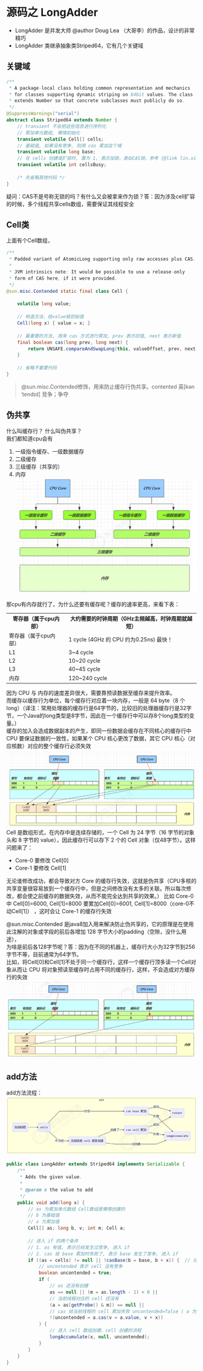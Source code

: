 # 源码之 LongAdder
- LongAdder 是并发大师 @author Doug Lea （大哥李）的作品，设计的非常精巧
- LongAdder 类继承抽象类Striped64，它有几个关键域
## 关键域
```java
/**
 * A package-local class holding common representation and mechanics
 * for classes supporting dynamic striping on 64bit values. The class
 * extends Number so that concrete subclasses must publicly do so.
 */
@SuppressWarnings("serial")
abstract class Striped64 extends Number {
    // transient 不会把这些信息进行序列化
    // 累加单元数组, 懒惰初始化
    transient volatile Cell[] cells;
    // 基础值, 如果没有竞争, 则用 cas 累加这个域
    transient volatile long base;
    // 在 cells 创建或扩容时, 置为 1, 表示加锁，类似CAS锁，参考 {@link lin.xi.chun.concurrency.juc.atomic.accumulator.LockCas}
    transient volatile int cellsBusy;
    
    /* 先省略其他代码 */
}
```
疑问：CAS不是号称无锁的吗？有什么又会被拿来作为锁？答：因为涉及cell扩容的时候，多个线程共享cells数组，需要保证其线程安全
## Cell类
上面有个Cell数组，
```java
/**
 * Padded variant of AtomicLong supporting only raw accesses plus CAS.
 *
 * JVM intrinsics note: It would be possible to use a release-only
 * form of CAS here, if it were provided.
 */
@sun.misc.Contended static final class Cell {
    
    volatile long value;
    
    // 构造方法，给value赋初始值
    Cell(long x) { value = x; }
    
    // 最重要的方法, 用来 cas 方式进行累加, prev 表示旧值, next 表示新值
    final boolean cas(long prev, long next) {
        return UNSAFE.compareAndSwapLong(this, valueOffset, prev, next);
    }
    
    // 省略不重要代码
}
```

> @sun.misc.Contended修饰，用来防止缓存行伪共享。contented 英[kənˈtendɪd] 竞争；争夺
## 伪共享
什么叫缓存行？ 什么叫伪共享？\
我们都知道cpu会有
1. 一级指令缓存、一级数据缓存
2. 二级缓存
3. 三级缓存（共享的）
4. 内存
![内存缓存](../images/20220902001.jpg)

那cpu有内存就行了，为什么还要有缓存呢？缓存的速率更高，来看下表：
<table>
    <tr>
      <th>寄存器（属于cpu内部）</th>
      <th>大约需要的时钟周期（GHz主频越高，时钟周期就越短）</th>
    </tr>
    <tr>
      <td>寄存器（属于cpu内部）</td>
      <td>1 cycle (4GHz 的 CPU 约为0.25ns) 最快！</td>
    </tr>
    <tr>
      <td>L1</td>
      <td>3~4 cycle</td>
    </tr>
    <tr>
      <td>L2</td>
      <td>10~20 cycle</td>
    </tr>
    <tr>
      <td>L3</td>
      <td>40~45 cycle</td>
    </tr>
    <tr>
      <td>内存</td>
      <td>120~240 cycle</td>
    </tr>
</table>

因为 CPU 与 内存的速度差异很大，需要靠预读数据至缓存来提升效率。   
而缓存以缓存行为单位，每个缓存行对应着一块内存，一般是 64 byte（8 个 long）（译注：常用处理器的缓存行是64字节的，比较旧的处理器缓存行是32字节，一个Java的long类型是8字节，因此在一个缓存行中可以存8个long类型的变量。）  
缓存的加入会造成数据副本的产生，即同一份数据会缓存在不同核心的缓存行中  
CPU 要保证数据的一致性，如果某个 CPU 核心更改了数据，其它 CPU 核心（对应核数）对应的整个缓存行必须失效
![缓存行失效](../images/20220902002.png)
Cell 是数组形式，在内存中是连续存储的，一个 Cell 为 24 字节（16 字节的对象头和 8 字节的 value），因此缓存行可以存下 2 个的 Cell 对象（仅48字节）。这样问题来了：  
- Core-0 要修改 Cell[0]
- Core-1 要修改 Cell[1]

无论谁修改成功，都会导致对方 Core 的缓存行失效，这就是伪共享（CPU多核的共享变量很容易放到一个缓存行中，但是之间修改没有太多的关联。所以每次修改，都会使之前缓存的数据失效，从而不能完全达到共享的效果。）
比如 Core-0 中 Cell[0]=6000, Cell[1]=8000 要累加Cell[0]=6001, Cell[1]=8000（core-0不动Cell[1]） ，这时会让 Core-1 的缓存行失效

@sun.misc.Contended 是java8加入用来解决防止伪共享的，它的原理是在使用此注解的对象或字段的前后各增加 128 字节大小的padding（空隙，没什么用途），  
为啥是前后各128字节呢？答：因为在不同的机器上，缓存行大小为32字节到256字节不等，目前通常为64字节。  
比如，将Cell[0]和Cell[1]不处于同一个缓存行，这样一个缓存行顶多读一个Cell对象从而让 CPU 将对象预读至缓存时占用不同的缓存行，这样，不会造成对方缓存行的失效  
![防止缓存行失效](../images/20220902003.png)
## add方法
add方法流程：  
![add方法流程](../images/20220902004.png)
```java
public class LongAdder extends Striped64 implements Serializable {
    /**
     * Adds the given value.
     *
     * @param x the value to add
     */
    public void add(long x) {
        // as 为累加单元数组 Cell数组是懒惰创建的
        // b 为基础值
        // x 为累加值
        Cell[] as; long b, v; int m; Cell a;
    
        // 进入 if 的两个条件
        // 1. as 有值, 表示已经发生过竞争, 进入 if
        // 2. cas 给 base 累加时失败了, 表示 base 发生了竞争, 进入 if
        if ((as = cells) != null || !casBase(b = base, b + x)) {  // 对基础的域进行累加，累加成功就不会if块
            // uncontended 表示 cell 没有竞争
            boolean uncontended = true;
            if (
                // as 还没有创建
                as == null || (m = as.length - 1) < 0 ||
                // 当前线程对应的 cell 还没有
                (a = as[getProbe() & m]) == null ||
                // cas 给当前线程的 cell 累加失败 uncontended=false ( a 为当前线程的 cell )
                !(uncontended = a.cas(v = a.value, v + x))
            ) {
                // 进入 cell 数组创建、cell 创建的流程
                longAccumulate(x, null, uncontended);
            }
        }
    }
}
```
## 